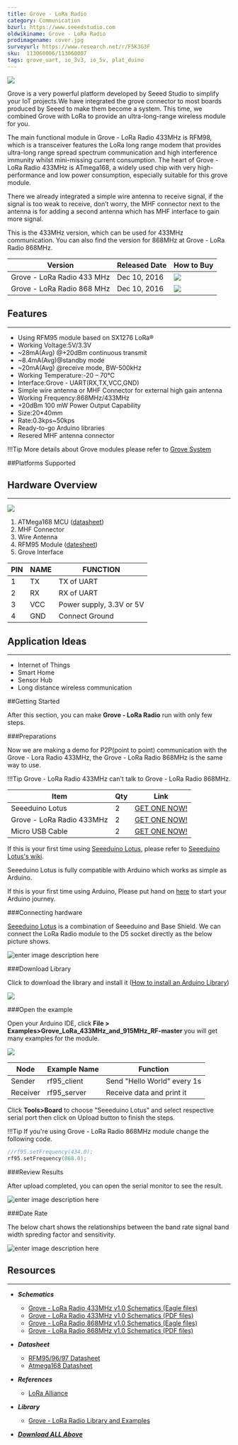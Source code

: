 ```yaml
---
title: Grove - LoRa Radio
category: Communication
bzurl: https://www.seeedstudio.com
oldwikiname: Grove - LoRa Radio
prodimagename: cover.jpg
surveyurl: https://www.research.net/r/F5K3G3F
sku:  113060006/113060007
tags: grove_uart, io_3v3, io_5v, plat_duino
---
```


![](https://raw.githubusercontent.com/SeeedDocument/Grove_LoRa_Radio/master/img/cover.jpg)

Grove is a very powerful platform developed by Seeed Studio to simplify your IoT projects.We have integrated the grove connector to most boards produced by Seeed to make them become a system. This time, we combined Grove with LoRa to provide an ultra-long-range wireless module for you.

The main functional module in Grove - LoRa Radio 433MHz is RFM98, which is a transceiver features the LoRa long range modem that provides ultra-long range spread spectrum communication and high interference immunity whilst mini-missing current consumption. The heart of Grove - LoRa Radio 433MHz is ATmega168, a widely used chip with very high-performance and low power consumption, especially suitable for this grove module. 

There we already integrated a simple wire antenna to receive signal, if the signal is too weak to receive, don’t worry, the MHF connector next to the antenna is for adding a second antenna which has MHF interface to gain more signal. 

This is the 433MHz version, which can be used for 433MHz communication. You can also find the version for 868MHz at Grove - LoRa Radio 868MHz.

|Version|Released Date|How to Buy|
|--------|-----------|-----------|
|Grove - LoRa Radio 433 MHz |Dec 10, 2016|[![](https://raw.githubusercontent.com/SeeedDocument/Seeed-WiKi/master/docs/images/get_one_now_small.png)](https://www.seeedstudio.com/Grove-LoRa-Radio-433MHz-p-2777.html)|
|Grove - LoRa Radio 868 MHz |Dec 10, 2016|[![](https://raw.githubusercontent.com/SeeedDocument/Seeed-WiKi/master/docs/images/get_one_now_small.png)](https://www.seeedstudio.com/Grove-LoRa-Radio-868MHz-p-2776.html)|


##  Features
---
- Using RFM95 module based on SX1276 LoRa®
- Working Voltage:5V/3.3V
- ~28mA(Avg) @+20dBm continuous transmit
- ~8.4mA(Avg)@standby mode
- ~20mA(Avg) @receive mode, BW-500kHz
- Working Temperature:-20 – 70℃
- Interface:Grove - UART(RX,TX,VCC,GND)
- Simple wire antenna or MHF Connector for external high gain antenna
- Working Frequency:868MHz/433MHz
- +20dBm 100 mW Power Output Capability
- Size:20*40mm
- Rate:0.3kps~50kps
- Ready-to-go Arduino libraries
- Resered MHF antenna connector

!!!Tip
    More details about Grove modules please refer to [Grove System](http://wiki.seeed.cc/Grove_System/)

##Platforms Supported


## Hardware Overview
---

![](https://raw.githubusercontent.com/SeeedDocument/Grove_LoRa_Radio/master/img/hardware.png)

1. ATMega168 MCU ([datasheet](https://github.com/SeeedDocument/Grove_LoRa_Radio/blob/master/res/Atmel-2545-8-bit-AVR-Microcontroller-ATmega48-88-168_Datasheet.pdf))
2. MHF Connector
3. Wire Antenna
4. RFM95 Module ([datesheet](https://github.com/SeeedDocument/Grove_LoRa_Radio/blob/master/res/RFM95_96_97_98_DataSheet.pdf))
5. Grove Interface

|PIN|NAME|FUNCTION|
|-------|--------|--------|
|1      |TX |TX of UART|
|2      |RX |RX of UART|
|3      |VCC|Power supply, 3.3V or 5V|
|4      |GND|Connect Ground|

## Application Ideas
---
- Internet of Things
- Smart Home
- Sensor Hub
- Long distance wireless communication

##Getting Started

After this section, you can make **Grove - LoRa Radio** run with only few steps.

###Preparations

Now we are making a demo for P2P(point to point) communication with the Grove - Lora Radio 433MHz, the Grove - LoRa Radio 868MHz is the same way to use.

!!!Tip
    Grove - LoRa Radio 433MHz can't talk to Grove - LoRa Radio 868MHz.


|Item|Qty|Link|
|----|---|----|
|Seeeduino Lotus|2|[GET ONE NOW!](https://www.seeedstudio.com/Seeeduino-Lotus-ATMega328-Board-with-Grove-Interface-p-1942.html)|
|Grove - LoRa Radio 433MHz|2|[GET ONE NOW!](https://www.seeedstudio.com/Grove-LoRa-Radio-433MHz-p-2777.html)|
|Micro USB Cable|2|[GET ONE NOW!](https://www.seeedstudio.com/Micro-USB-Cable-48cm-p-1475.html)|

If this is your first time using [Seeeduino Lotus](https://www.seeedstudio.com/Seeeduino-Lotus-ATMega328-Board-with-Grove-Interface-p-1942.html), please refer to [Seeeduino Lotus's wiki](http://www.seeedstudio.com/wiki/Seeeduino_Lotus_v1.0).

Seeeduino Lotus is fully compatible with Arduino which works as simple as Arduino.

If this is your first time using Arduino, Please put hand on [here](http://arduino.cc) to start your Arduino journey.

###Connecting hardware

[Seeeduino Lotus](https://www.seeedstudio.com/Seeeduino-Lotus-ATMega328-Board-with-Grove-Interface-p-1942.html) is a combination of Seeeduino and Base Shield. We can connect the LoRa Radio module to the D5 socket directly as the below picture shows.

![enter image description here](https://raw.githubusercontent.com/SeeedDocument/Grove_LoRa_Radio/master/img/demo.jpg)


###Download Library

Click to download the library and install it ([How to install an Arduino Library](http://wiki.seeed.cc/How_to_install_Arduino_Library/))

[![](https://raw.githubusercontent.com/SeeedDocument/Grove_LoRa_Radio/master/img/library.png)](https://github.com/Seeed-Studio/Grove_LoRa_433MHz_and_915MHz_RF/archive/master.zip)

###Open the example

Open your Arduino IDE, click **File > Examples>Grove_LoRa_433MHz_and_915MHz_RF-master** you will get many examples for the module.

![](https://raw.githubusercontent.com/SeeedDocument/Grove_LoRa_Radio/master/img/library_2.png)

|Node|Example Name|Function|
|----|------------|--------|
|Sender|rf95_client|Send "Hello World" every 1s|
|Receiver|rf95_server|Receive data and print it|

Click **Tools>Board** to choose "Seeeduino Lotus" and select respective serial port then click on Upload button to finish the steps. 


!!!Tip
    If you're using Grove - LoRa Radio 868MHz module change the following code.

```c 
//rf95.setFrequency(434.0);
rf95.setFrequency(868.0);
```

###Review Results

After upload completed, you can open the serial monitor to see the result.

![enter image description here](https://raw.githubusercontent.com/SeeedDocument/Grove_LoRa_Radio/master/img/result.jpg)

###Date Rate

The below chart shows the relationships between the band rate signal band width spreding factor and sensitivity.

![enter image description here](https://raw.githubusercontent.com/SeeedDocument/Grove_LoRa_Radio/master/img/DateRate.png)


##  Resources
---

* ***Schematics***
    *   [Grove - LoRa Radio 433MHz v1.0 Schematics (Eagle files)](https://github.com/SeeedDocument/Grove_LoRa_Radio/blob/master/res/433_eagle.zip)
    *   [Grove - LoRa Radio 433MHz v1.0 Schematics (PDF files)](https://github.com/SeeedDocument/Grove_LoRa_Radio/blob/master/res/433_sch.pdf)
    *   [Grove - LoRa Radio 868MHz v1.0 Schematics (Eagle files)](https://github.com/SeeedDocument/Grove_LoRa_Radio/blob/master/res/868_eagle.zip)
    *   [Grove - LoRa Radio 868MHz v1.0 Schematics (PDF files)](https://github.com/SeeedDocument/Grove_LoRa_Radio/blob/master/res/868_sch.pdf)

* ***Datasheet***
    *   [RFM95/96/97 Datasheet](https://github.com/SeeedDocument/Grove_LoRa_Radio/blob/master/res/RFM95_96_97_98_DataSheet.pdf)
    *   [Atmega168 Datasheet](https://github.com/SeeedDocument/Grove_LoRa_Radio/blob/master/res/Atmel-2545-8-bit-AVR-Microcontroller-ATmega48-88-168_Datasheet.pdf)

* ***References***
    *   [LoRa Alliance](https://www.lora-alliance.org/)

* ***Library***
    *   [Grove - LoRa Radio Library and Examples](https://github.com/Seeed-Studio/Grove_LoRa_433MHz_and_915MHz_RF/)

* [***Download ALL Above***](https://github.com/SeeedDocument/Grove_LoRa_Radio/blob/master/res/res.zip)